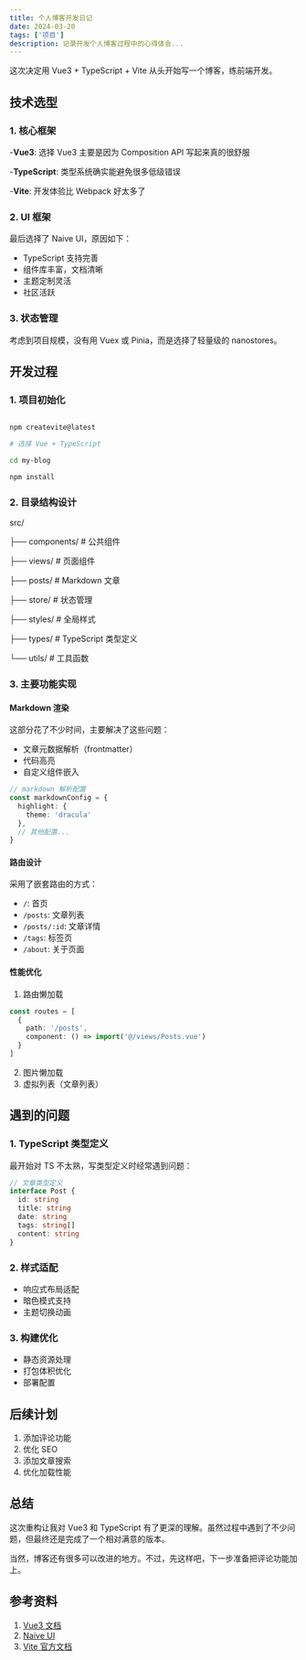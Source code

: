 ```yaml
---
title: 个人博客开发日记
date: 2024-03-20
tags: ['项目']
description: 记录开发个人博客过程中的心得体会...
---
```

这次决定用 Vue3 + TypeScript + Vite 从头开始写一个博客，练前端开发。

## 技术选型

### 1. 核心框架

-**Vue3**: 选择 Vue3 主要是因为 Composition API 写起来真的很舒服

-**TypeScript**: 类型系统确实能避免很多低级错误

-**Vite**: 开发体验比 Webpack 好太多了

### 2. UI 框架

最后选择了 Naive UI，原因如下：

- TypeScript 支持完善
- 组件库丰富，文档清晰
- 主题定制灵活
- 社区活跃

### 3. 状态管理

考虑到项目规模，没有用 Vuex 或 Pinia，而是选择了轻量级的 nanostores。

## 开发过程

### 1. 项目初始化

```bash

npm createvite@latest

# 选择 Vue + TypeScript

cd my-blog

npm install

```

### 2. 目录结构设计


src/

├── components/ # 公共组件

├── views/ # 页面组件

├── posts/ # Markdown 文章

├── store/ # 状态管理

├── styles/ # 全局样式

├── types/ # TypeScript 类型定义

└── utils/ # 工具函数

### 3. 主要功能实现

#### Markdown 渲染

这部分花了不少时间，主要解决了这些问题：

- 文章元数据解析（frontmatter）
- 代码高亮
- 自定义组件嵌入

```ts
// markdown 解析配置
const markdownConfig = {
  highlight: {
    theme: 'dracula'
  },
  // 其他配置...
}
```

#### 路由设计

采用了嵌套路由的方式：

- `/`: 首页
- `/posts`: 文章列表
- `/posts/:id`: 文章详情
- `/tags`: 标签页
- `/about`: 关于页面

#### 性能优化

1. 路由懒加载

```ts
const routes = [
  {
    path: '/posts',
    component: () => import('@/views/Posts.vue')
  }
]
```

2. 图片懒加载
3. 虚拟列表（文章列表）

## 遇到的问题

### 1. TypeScript 类型定义

最开始对 TS 不太熟，写类型定义时经常遇到问题：

```ts
// 文章类型定义
interface Post {
  id: string
  title: string
  date: string
  tags: string[]
  content: string
}
```

### 2. 样式适配

- 响应式布局适配
- 暗色模式支持
- 主题切换动画

### 3. 构建优化

- 静态资源处理
- 打包体积优化
- 部署配置

## 后续计划

1. 添加评论功能
2. 优化 SEO
3. 添加文章搜索
4. 优化加载性能

## 总结

这次重构让我对 Vue3 和 TypeScript 有了更深的理解。虽然过程中遇到了不少问题，但最终还是完成了一个相对满意的版本。

当然，博客还有很多可以改进的地方。不过，先这样吧，下一步准备把评论功能加上。

## 参考资料

1. [Vue3 文档](https://vuejs.org/)
2. [Naive UI](https://www.naiveui.com/)
3. [Vite 官方文档](https://vitejs.dev/)
